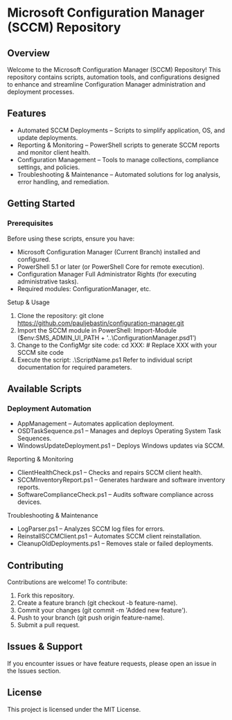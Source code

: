 # Microsoft Configuration Manager (SCCM) Repository

## Overview

Welcome to the Microsoft Configuration Manager (SCCM) Repository! This repository contains scripts, automation tools, and configurations designed to enhance and streamline Configuration Manager administration and deployment processes.

## Features

* Automated SCCM Deployments – Scripts to simplify application, OS, and update deployments.
* Reporting & Monitoring – PowerShell scripts to generate SCCM reports and monitor client health.
* Configuration Management – Tools to manage collections, compliance settings, and policies.
* Troubleshooting & Maintenance – Automated solutions for log analysis, error handling, and remediation.

## Getting Started

### Prerequisites

Before using these scripts, ensure you have:

* Microsoft Configuration Manager (Current Branch) installed and configured.
* PowerShell 5.1 or later (or PowerShell Core for remote execution).
* Configuration Manager Full Administrator Rights (for executing administrative tasks).
* Required modules: ConfigurationManager, etc.

Setup & Usage

1. Clone the repository: git clone https://github.com/pauljebastin/configuration-manager.git
1. Import the SCCM module in PowerShell: Import-Module ($env:SMS_ADMIN_UI_PATH + '\..\ConfigurationManager.psd1')
1. Change to the ConfigMgr site code: cd XXX:  # Replace XXX with your SCCM site code
1. Execute the script: .\ScriptName.ps1
  Refer to individual script documentation for required parameters.

## Available Scripts

### Deployment Automation
* AppManagement – Automates application deployment.
* OSDTaskSequence.ps1 – Manages and deploys Operating System Task Sequences.
* WindowsUpdateDeployment.ps1 – Deploys Windows updates via SCCM.

Reporting & Monitoring
* ClientHealthCheck.ps1 – Checks and repairs SCCM client health.
* SCCMInventoryReport.ps1 – Generates hardware and software inventory reports.
* SoftwareComplianceCheck.ps1 – Audits software compliance across devices.

Troubleshooting & Maintenance
* LogParser.ps1 – Analyzes SCCM log files for errors.
* ReinstallSCCMClient.ps1 – Automates SCCM client reinstallation.
* CleanupOldDeployments.ps1 – Removes stale or failed deployments.

## Contributing

Contributions are welcome! To contribute:

1. Fork this repository.
1. Create a feature branch (git checkout -b feature-name).
1. Commit your changes (git commit -m 'Added new feature').
1. Push to your branch (git push origin feature-name).
1. Submit a pull request.

## Issues & Support

If you encounter issues or have feature requests, please open an issue in the Issues section.

## License

This project is licensed under the MIT License.
